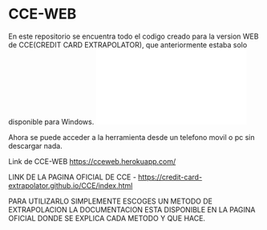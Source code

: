 # CCE-WEB


En este repositorio se encuentra todo el codigo creado para la version WEB de CCE(CREDIT CARD EXTRAPOLATOR), que anteriormente estaba solo disponible para Windows.
![Alt text](/images/Captura.PGN?raw=true "Optional Title")

Ahora se puede acceder a la herramienta desde un telefono movil o pc sin descargar nada.

Link de CCE-WEB https://cceweb.herokuapp.com/ 


LINK DE LA PAGINA OFICIAL DE CCE - https://credit-card-extrapolator.github.io/CCE/index.html

PARA UTILIZARLO SIMPLEMENTE ESCOGES UN METODO DE EXTRAPOLACION LA DOCUMENTACION ESTA DISPONIBLE EN LA PAGINA OFICIAL DONDE SE EXPLICA CADA METODO Y QUE HACE.

